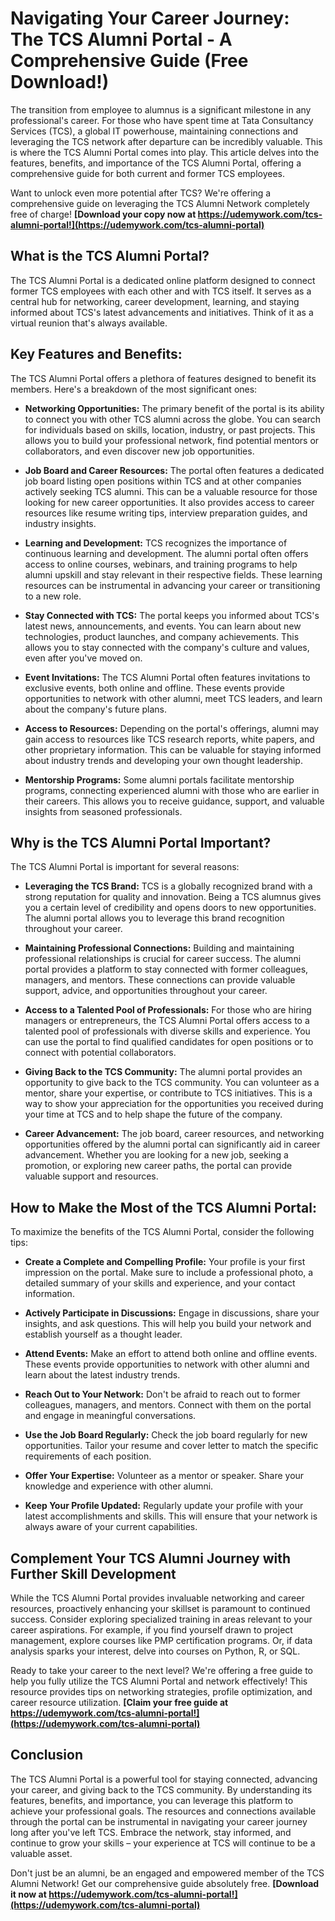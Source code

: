# Navigating Your Career Journey: The TCS Alumni Portal - A Comprehensive Guide (Free Download!)

The transition from employee to alumnus is a significant milestone in any professional's career. For those who have spent time at Tata Consultancy Services (TCS), a global IT powerhouse, maintaining connections and leveraging the TCS network after departure can be incredibly valuable. This is where the TCS Alumni Portal comes into play. This article delves into the features, benefits, and importance of the TCS Alumni Portal, offering a comprehensive guide for both current and former TCS employees.

Want to unlock even more potential after TCS? We're offering a comprehensive guide on leveraging the TCS Alumni Network completely free of charge! **[Download your copy now at https://udemywork.com/tcs-alumni-portal!](https://udemywork.com/tcs-alumni-portal)**

## What is the TCS Alumni Portal?

The TCS Alumni Portal is a dedicated online platform designed to connect former TCS employees with each other and with TCS itself. It serves as a central hub for networking, career development, learning, and staying informed about TCS's latest advancements and initiatives. Think of it as a virtual reunion that's always available.

## Key Features and Benefits:

The TCS Alumni Portal offers a plethora of features designed to benefit its members. Here's a breakdown of the most significant ones:

*   **Networking Opportunities:** The primary benefit of the portal is its ability to connect you with other TCS alumni across the globe. You can search for individuals based on skills, location, industry, or past projects. This allows you to build your professional network, find potential mentors or collaborators, and even discover new job opportunities.

*   **Job Board and Career Resources:** The portal often features a dedicated job board listing open positions within TCS and at other companies actively seeking TCS alumni. This can be a valuable resource for those looking for new career opportunities. It also provides access to career resources like resume writing tips, interview preparation guides, and industry insights.

*   **Learning and Development:** TCS recognizes the importance of continuous learning and development. The alumni portal often offers access to online courses, webinars, and training programs to help alumni upskill and stay relevant in their respective fields. These learning resources can be instrumental in advancing your career or transitioning to a new role.

*   **Stay Connected with TCS:** The portal keeps you informed about TCS's latest news, announcements, and events. You can learn about new technologies, product launches, and company achievements. This allows you to stay connected with the company's culture and values, even after you've moved on.

*   **Event Invitations:** The TCS Alumni Portal often features invitations to exclusive events, both online and offline. These events provide opportunities to network with other alumni, meet TCS leaders, and learn about the company's future plans.

*   **Access to Resources:** Depending on the portal's offerings, alumni may gain access to resources like TCS research reports, white papers, and other proprietary information. This can be valuable for staying informed about industry trends and developing your own thought leadership.

*   **Mentorship Programs:** Some alumni portals facilitate mentorship programs, connecting experienced alumni with those who are earlier in their careers. This allows you to receive guidance, support, and valuable insights from seasoned professionals.

## Why is the TCS Alumni Portal Important?

The TCS Alumni Portal is important for several reasons:

*   **Leveraging the TCS Brand:** TCS is a globally recognized brand with a strong reputation for quality and innovation. Being a TCS alumnus gives you a certain level of credibility and opens doors to new opportunities. The alumni portal allows you to leverage this brand recognition throughout your career.

*   **Maintaining Professional Connections:** Building and maintaining professional relationships is crucial for career success. The alumni portal provides a platform to stay connected with former colleagues, managers, and mentors. These connections can provide valuable support, advice, and opportunities throughout your career.

*   **Access to a Talented Pool of Professionals:** For those who are hiring managers or entrepreneurs, the TCS Alumni Portal offers access to a talented pool of professionals with diverse skills and experience. You can use the portal to find qualified candidates for open positions or to connect with potential collaborators.

*   **Giving Back to the TCS Community:** The alumni portal provides an opportunity to give back to the TCS community. You can volunteer as a mentor, share your expertise, or contribute to TCS initiatives. This is a way to show your appreciation for the opportunities you received during your time at TCS and to help shape the future of the company.

*   **Career Advancement:** The job board, career resources, and networking opportunities offered by the alumni portal can significantly aid in career advancement. Whether you are looking for a new job, seeking a promotion, or exploring new career paths, the portal can provide valuable support and resources.

## How to Make the Most of the TCS Alumni Portal:

To maximize the benefits of the TCS Alumni Portal, consider the following tips:

*   **Create a Complete and Compelling Profile:** Your profile is your first impression on the portal. Make sure to include a professional photo, a detailed summary of your skills and experience, and your contact information.

*   **Actively Participate in Discussions:** Engage in discussions, share your insights, and ask questions. This will help you build your network and establish yourself as a thought leader.

*   **Attend Events:** Make an effort to attend both online and offline events. These events provide opportunities to network with other alumni and learn about the latest industry trends.

*   **Reach Out to Your Network:** Don't be afraid to reach out to former colleagues, managers, and mentors. Connect with them on the portal and engage in meaningful conversations.

*   **Use the Job Board Regularly:** Check the job board regularly for new opportunities. Tailor your resume and cover letter to match the specific requirements of each position.

*   **Offer Your Expertise:** Volunteer as a mentor or speaker. Share your knowledge and experience with other alumni.

*   **Keep Your Profile Updated:** Regularly update your profile with your latest accomplishments and skills. This will ensure that your network is always aware of your current capabilities.

## Complement Your TCS Alumni Journey with Further Skill Development

While the TCS Alumni Portal provides invaluable networking and career resources, proactively enhancing your skillset is paramount to continued success. Consider exploring specialized training in areas relevant to your career aspirations. For example, if you find yourself drawn to project management, explore courses like PMP certification programs. Or, if data analysis sparks your interest, delve into courses on Python, R, or SQL.

Ready to take your career to the next level? We're offering a free guide to help you fully utilize the TCS Alumni Portal and network effectively! This resource provides tips on networking strategies, profile optimization, and career resource utilization. **[Claim your free guide at https://udemywork.com/tcs-alumni-portal!](https://udemywork.com/tcs-alumni-portal)**

## Conclusion

The TCS Alumni Portal is a powerful tool for staying connected, advancing your career, and giving back to the TCS community. By understanding its features, benefits, and importance, you can leverage this platform to achieve your professional goals. The resources and connections available through the portal can be instrumental in navigating your career journey long after you've left TCS. Embrace the network, stay informed, and continue to grow your skills – your experience at TCS will continue to be a valuable asset.

Don't just be an alumni, be an engaged and empowered member of the TCS Alumni Network! Get our comprehensive guide absolutely free. **[Download it now at https://udemywork.com/tcs-alumni-portal!](https://udemywork.com/tcs-alumni-portal)**
